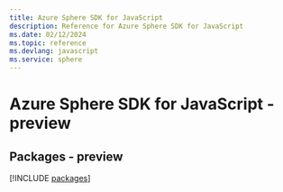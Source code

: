 ```yaml
---
title: Azure Sphere SDK for JavaScript
description: Reference for Azure Sphere SDK for JavaScript
ms.date: 02/12/2024
ms.topic: reference
ms.devlang: javascript
ms.service: sphere
---
```

# Azure Sphere SDK for JavaScript - preview
## Packages - preview
[!INCLUDE [packages](sphere-index.md)]